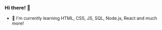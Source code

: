 ### Hi there! :wave:

- :seedling: I'm currently learning HTML, CSS, JS, SQL, Node.js, React and much more!
<!--
**rudiantoni/rudiantoni** is a :sparkles: _special_ :sparkles: repository because it's `README.md` (this file) appears on your GitHub profile.

Here are some ideas to get you started:

- :telescope: I’m currently working on ...
- :seedling: I'm currently learning ...
- :dancing_women: I’m looking to collaborate on ...
- :thinking: I’m looking for help with ...
- :speech_ballon: Ask me about ...
- :mailbox: How to reach me: ...
- :smile: Pronouns: ...
- :zap: Fun fact: ...
-->
